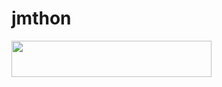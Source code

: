 # jmthon

<p align="left"><a href="https://heroku.com/deploy?template=https://github.com/alkzafey0/music"> <img src="https://img.shields.io/badge/Deploy%20To%20Heroku-purple?style=for-the-badge&logo=heroku" width="320" height="58.45"/></a></p>

